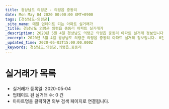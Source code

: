 ```yaml
---
title: 경상남도 의령군 - 의령읍 중동리
date: Mon May 04 2020 00:00:00 GMT+0900
tags: [경상남도-의령군]
_site_name: 매일 업데이트 되는 아파트 실거래가
_title: 경상남도 의령군 의령읍 중동리 아파트 실거래가
_description: 2020년 5월 4일 경상남도 의령군 의령읍 중동리 아파트 실거래 정보입니다. 0건 아파트 정보가 있습니다.
_excerpt: 2020년 5월 4일 경상남도 의령군 의령읍 중동리 아파트 실거래 정보입니다. 0건 아파트 정보가 있습니다.
_updated_time: 2020-05-03T15:00:00.000Z
_keywords: 경상남도,의령군,의령읍,중동리
---
```






# 실거래가 목록
- 실거래가 등록일: 2020-05-04
- 업데이트 된 실거래 수: 0 건
- 아파트명을 클릭하면 외부 검색 페이지로 연결됩니다.




